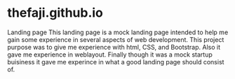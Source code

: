 # thefaji.github.io
Landing page
This landing page is a mock landing page intended to help me gain some experience in several aspects of web development.  This project purpose was to give me experience with html, CSS, and Bootstrap.  Also it gave me experience in weblayout.   Finally though it was a mock startup buisiness it gave me experince in what a good landing page should consist of.  
